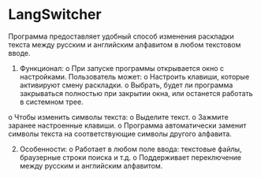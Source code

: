 # LangSwitcher

Программа предоставляет удобный способ изменения раскладки текста между русским и английским алфавитом в любом текстовом вводе.
1.	Функционал:
o	При запуске программы открывается окно с настройками. Пользователь может:
o Настроить клавиши, которые активируют смену раскладки.
o Выбрать, будет ли программа закрываться полностью при закрытии окна, или останется работать в системном трее.

o	Чтобы изменить символы текста:
o Выделите текст.
o Зажмите заранее настроенные клавиши.
o Программа автоматически заменит символы текста на соответствующие символы другого алфавита.

2.	Особенности:
o	Работает в любом поле ввода: текстовые файлы, браузерные строки поиска и т.д.
o	Поддерживает переключение между русским и английским алфавитом.
